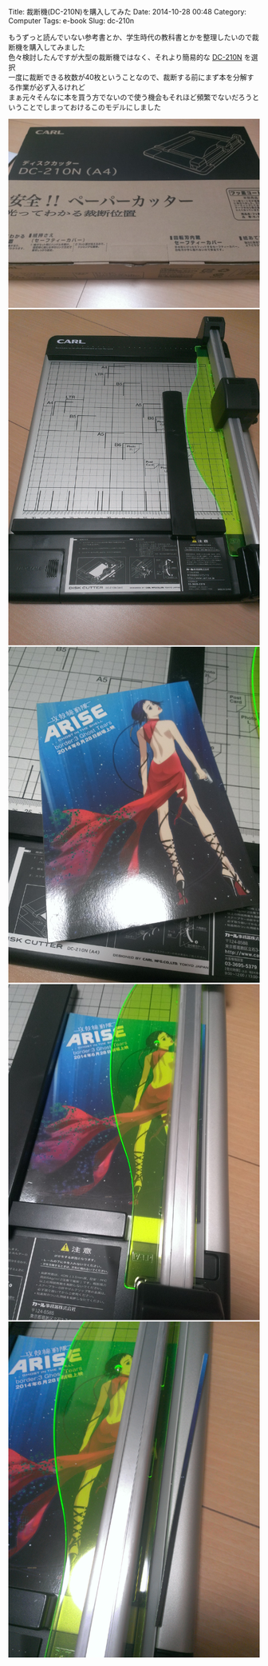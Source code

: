 Title: 裁断機(DC-210N)を購入してみた
Date: 2014-10-28 00:48
Category: Computer
Tags: e-book
Slug: dc-210n

もうずっと読んでいない参考書とか、学生時代の教科書とかを整理したいので裁断機を購入してみました  
色々検討したんですが大型の裁断機ではなく、それより簡易的な [DC-210N](http://www.carl.co.jp/item/DC-210N.html) を選択  
一度に裁断できる枚数が40枚ということなので、裁断する前にまず本を分解する作業が必ず入るけれど  
まぁ元々そんなに本を買う方でないので使う機会もそれほど頻繁でないだろうということでしまっておけるこのモデルにしました

![外箱](/static/images/2014/10/DC-210N_1.jpg)
![外観](/static/images/2014/10/DC-210N_2.jpg)
![裁断対象](/static/images/2014/10/DC-210N_3.jpg)
![裁断前](/static/images/2014/10/DC-210N_4.jpg)
![裁断後](/static/images/2014/10/DC-210N_5.jpg)
